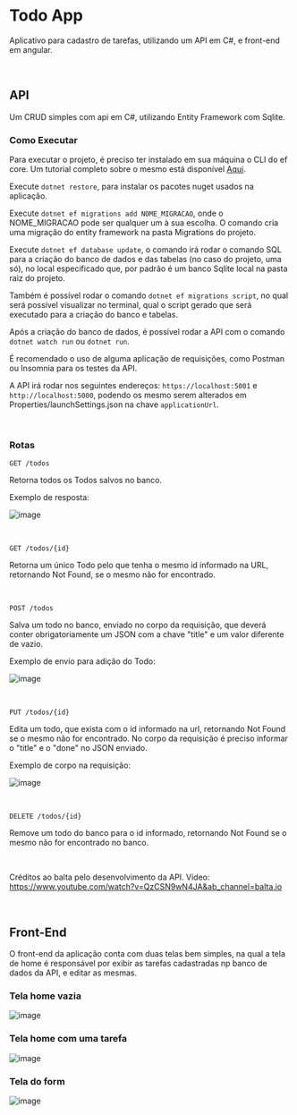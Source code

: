 # Todo App

Aplicativo para cadastro de tarefas, utilizando um API em C#, e front-end em angular.

<br>

## API

Um CRUD simples com api em C#, utilizando Entity Framework com Sqlite.

### Como Executar

Para executar o projeto, é preciso ter instalado em sua máquina o CLI do ef core. Um tutorial completo sobre o mesmo está disponível [Aqui](https://learn.microsoft.com/pt-br/ef/core/cli/dotnet).

Execute `dotnet restore`, para instalar os pacotes nuget usados na aplicação.

Execute `dotnet ef migrations add NOME_MIGRACAO`, onde o NOME_MIGRACAO pode ser qualquer um à sua escolha. O comando cria uma migração do entity framework na pasta Migrations do projeto.

Execute `dotnet ef database update`, o comando irá rodar o comando SQL para a criação do banco de dados e das tabelas (no caso do projeto, uma só), no local especificado que, por padrão é um banco Sqlite local na pasta raiz do projeto.

Também é possível rodar o comando `dotnet ef migrations script`, no qual será possível visualizar no terminal, qual o script gerado que será executado para a criação do banco e tabelas.

Após a criação do banco de dados, é possível rodar a API com o comando `dotnet watch run` ou `dotnet run`.

É recomendado o uso de alguma aplicação de requisições, como Postman ou Insomnia para os testes da API.

A API irá rodar nos seguintes endereços: `https://localhost:5001` e `http://localhost:5000`, podendo os mesmo serem alterados em Properties/launchSettings.json na chave `applicationUrl`.

<br>

### Rotas

`GET /todos`

Retorna todos os Todos salvos no banco.

Exemplo de resposta:

![image](https://user-images.githubusercontent.com/89602176/200191010-3d7cc179-aec7-46eb-811d-6afe23e15e19.png)

<br>

`GET /todos/{id}`

Retorna um único Todo pelo que tenha o mesmo id informado na URL, retornando Not Found, se o mesmo não for encontrado.

<br>

`POST /todos`

Salva um todo no banco, enviado no corpo da requisição, que deverá conter obrigatoriamente um JSON com a chave "title" e um valor diferente de vazio.

Exemplo de envio para adição do Todo:

![image](https://user-images.githubusercontent.com/89602176/200190953-f64a8d61-f29e-451d-9bc5-18f5d0aeb884.png)

<br>

`PUT /todos/{id}`

Edita um todo, que exista com o id informado na url, retornando Not Found se o mesmo não for encontrado. No corpo da requisição é preciso informar o "title" e o "done" no JSON enviado.

Exemplo de corpo na requisição:

![image](https://user-images.githubusercontent.com/89602176/200190848-e533a42c-42f0-444e-bd00-c0932ad5a032.png)

<br>

`DELETE /todos/{id}`

Remove um todo do banco para o id informado, retornando Not Found se o mesmo não for encontrado no banco.

<br>

Créditos ao balta pelo desenvolvimento da API. Vídeo: https://www.youtube.com/watch?v=QzCSN9wN4JA&ab_channel=balta.io

<br>

## Front-End 

O front-end da aplicação conta com duas telas bem simples, na qual a tela de home é responsável por exibir as tarefas cadastradas np banco de dados da API, e editar as mesmas.

### Tela home vazia
![image](https://user-images.githubusercontent.com/89602176/205467570-4c855d9a-96c1-4855-b948-5049a4162eb3.png)

### Tela home com uma tarefa
![image](https://user-images.githubusercontent.com/89602176/205467597-fb24d941-1719-4448-ac2d-3de403bd8373.png)

### Tela do form
![image](https://user-images.githubusercontent.com/89602176/205467580-de629deb-fb2d-4685-bb2d-032bff948f5c.png)




